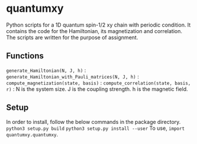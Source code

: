 # quantumxy

Python scripts for a 1D quantum spin-1/2 xy chain with periodic condition.
It contains the code for the Hamiltonian, its magnetization and correlation.
The scripts are written for the purpose of assignment.

## Functions
```generate_Hamiltonian(N, J, h)``` : 
```generate_Hamiltonian_with_Pauli_matrices(N, J, h)``` : 
```compute_magnetization(state, basis)``` :
```compute_correlation(state, basis, r)``` :
N is the system size. J is the coupling strength. h is the magnetic field.

## Setup
In order to install, follow the below commands in the package directory.
```python3 setup.py build```
```python3 setup.py install --user```
To use, ```import quantumxy.quantumxy```.
